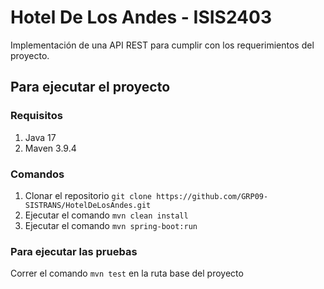 # Hotel De Los Andes - ISIS2403

Implementación de una API REST para cumplir con los requerimientos del proyecto.

## Para ejecutar el proyecto

### Requisitos

1. Java 17
2. Maven 3.9.4

### Comandos

1. Clonar el repositorio `git clone https://github.com/GRP09-SISTRANS/HotelDeLosAndes.git`
2. Ejecutar el comando `mvn clean install`
3. Ejecutar el comando `mvn spring-boot:run`

### Para ejecutar las pruebas

Correr el comando `mvn test` en la ruta base del proyecto
